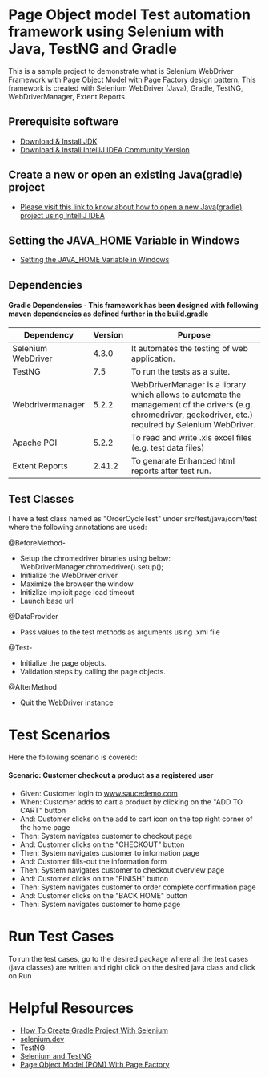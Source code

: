 # Page Object model Test automation framework using Selenium with Java, TestNG and Gradle
This is a sample project to demonstrate what is Selenium WebDriver Framework with Page Object Model with Page Factory design pattern. This framework is created with Selenium WebDriver (Java), Gradle, TestNG, WebDriverManager, Extent Reports.

## Prerequisite software
- [Download & Install JDK](https://www.oracle.com/java/technologies/javase/jdk11-archive-downloads.html)
- [Download & Install IntelliJ IDEA Community Version](https://www.jetbrains.com/idea/download/#section=windows)

## Create a new or open an existing Java(gradle) project
- [Please visit this link to know about how to open a new Java(gradle) project using IntelliJ IDEA](https://www.jetbrains.com/help/idea/getting-started-with-gradle.html#create_project)

## Setting the JAVA_HOME Variable in Windows
- [Setting the JAVA_HOME Variable in Windows](https://confluence.atlassian.com/doc/setting-the-java_home-variable-in-windows-8895.html)

## Dependencies
#### Gradle Dependencies - This framework has been designed with following maven dependencies as defined further in the build.gradle
| Dependency         | Version |  Purpose   |
|--------------------|---------|-----|
| Selenium WebDriver | 4.3.0   | It automates the testing of web application.    |
| TestNG             | 7.5     |  To run the tests as a suite.   |
| Webdrivermanager   |   5.2.2      |  WebDriverManager is a library which allows to automate the management of the drivers (e.g. chromedriver, geckodriver, etc.) required by Selenium WebDriver.   |
| Apache POI	        |      5.2.2   |  To read and write .xls excel files (e.g. test data files)   |
| Extent Reports	    | 2.41.2  | To genarate Enhanced html reports after test run.    |

## Test Classes
I have a test class named as "OrderCycleTest" under src/test/java/com/test where the following annotations are used:

@BeforeMethod-
- Setup the chromedriver binaries using below: WebDriverManager.chromedriver().setup();
- Initialize the WebDriver driver
- Maximize the browser the window
- Initizlize implicit page load timeout
- Launch base url

@DataProvider
- Pass values to the test methods as arguments using .xml file

@Test-
- Initialize the page objects.
- Validation steps by calling the page objects.

@AfterMethod
- Quit the WebDriver instance

# Test Scenarios
Here the following scenario is covered:
#### Scenario: Customer checkout a product as a registered user

- Given: Customer login to www.saucedemo.com
- When: Customer adds to cart a product by clicking on the "ADD TO CART" button
- And: Customer clicks on the add to cart icon on the top right corner of the home page
- Then: System navigates customer to checkout page
- And: Customer clicks on the "CHECKOUT" button
- Then: System navigates customer to information page
- And: Customer fills-out the information form
- Then: System navigates customer to checkout overview page
- And: Customer clicks on the "FINISH" button
- Then: System navigates customer to order complete confirmation page
- And: Customer clicks on the "BACK HOME" button
- Then: System navigates customer to home page

# Run Test Cases
To run the test cases, go to the desired package where all the test cases (java classes) are written and right click on
the desired java class and click on Run

# Helpful Resources
- [How To Create Gradle Project With Selenium](https://www.softwaretestinghelp.com/gradle-project-with-selenium/)
- [selenium.dev](https://www.selenium.dev/documentation/webdriver/)
- [TestNG](https://testng.org/doc/)
- [Selenium and TestNG](https://testng.org/doc/selenium.html#modeling)
- [Page Object Model (POM) With Page Factory](https://www.softwaretestinghelp.com/page-object-model-pom-with-pagefactory/)
